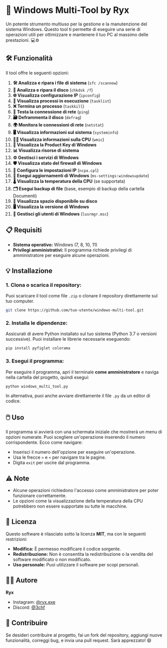 # 🚀 **Windows Multi-Tool by Ryx** 

Un potente strumento multiuso per la gestione e la manutenzione del sistema Windows. Questo tool ti permette di eseguire una serie di operazioni utili per ottimizzare e mantenere il tuo PC al massimo delle prestazioni. 💻⚙️

## 🛠️ **Funzionalità**

Il tool offre le seguenti opzioni:

1. **🛠️ Analizza e ripara i file di sistema** (`sfc /scannow`)
2. **💾 Analizza e ripara il disco** (`chkdsk /f`)
3. **🌐 Visualizza configurazione IP** (`ipconfig`)
4. **🔄 Visualizza processi in esecuzione** (`tasklist`)
5. **❌ Termina un processo** (`taskkill`)
6. **📡 Testa la connessione di rete** (`ping`)
7. **🗃️ Deframmenta il disco** (`defrag`)
8. **🌍 Monitora le connessioni di rete** (`netstat`)
9. **🖥️ Visualizza informazioni sul sistema** (`systeminfo`)
10. **🧑‍💻 Visualizza informazioni sulla CPU** (`wmic`)
11. **🔑 Visualizza la Product Key di Windows**
12. **📊 Visualizza risorse di sistema**
13. **⚙️ Gestisci i servizi di Windows**
14. **🛡️ Visualizza stato del firewall di Windows**
15. **🔧 Configura le impostazioni IP** (`ncpa.cpl`)
16. **🔄 Esegui aggiornamenti di Windows** (`ms-settings:windowsupdate`)
17. **🌡️ Visualizza la temperatura della CPU** (se supportata)
18. **🗂️ Esegui backup di file** (base, esempio di backup della cartella Documenti)
19. **📀 Visualizza spazio disponibile su disco**
20. **🖥️ Visualizza la versione di Windows**
21. **👥 Gestisci gli utenti di Windows** (`lusrmgr.msc`)

## 📋 **Requisiti**

- **Sistema operativo:** Windows (7, 8, 10, 11)
- **Privilegi amministrativi:** Il programma richiede privilegi di amministratore per eseguire alcune operazioni.

## 💡 **Installazione**

### 1. **Clona o scarica il repository:**

Puoi scaricare il tool come file `.zip` o clonare il repository direttamente sul tuo computer.

```bash
git clone https://github.com/tuo-utente/windows-multi-tool.git
```

### 2. **Installa le dipendenze:**

Assicurati di avere Python installato sul tuo sistema (Python 3.7 o versioni successive). Puoi installare le librerie necessarie eseguendo:

```bash
pip install pyfiglet colorama
```

### 3. **Esegui il programma:**

Per eseguire il programma, apri il terminale **come amministratore** e naviga nella cartella del progetto, quindi esegui:

```bash
python windows_multi_tool.py
```

In alternativa, puoi anche avviare direttamente il file `.py` da un editor di codice.

## 🖱️ **Uso**

Il programma si avvierà con una schermata iniziale che mostrerà un menu di opzioni numerate. Puoi scegliere un'operazione inserendo il numero corrispondente. Ecco come navigare:

- Inserisci il numero dell'opzione per eseguire un'operazione.
- Usa le frecce `>` e `<` per navigare tra le pagine.
- Digita `exit` per uscire dal programma.

## ⚠️ **Note**

- Alcune operazioni richiedono l'accesso come amministratore per poter funzionare correttamente.
- Le opzioni come la visualizzazione della temperatura della CPU potrebbero non essere supportate su tutte le macchine.

## 📜 **Licenza**

Questo software è rilasciato sotto la licenza **MIT**, ma con le seguenti restrizioni:

- **Modifica:** È permesso modificare il codice sorgente.
- **Redistribuzione:** Non è consentita la redistribuzione o la vendita del software modificato o non modificato.
- **Uso personale:** Puoi utilizzare il software per scopi personali.

## 🧑‍💻 **Autore**

**Ryx**

- Instagram: [@ryx.exe](https://www.instagram.com/ryx.exe/)
- Discord: [@3chf](https://discord.com/users/3chf)

## 🤝 **Contribuire**

Se desideri contribuire al progetto, fai un fork del repository, aggiungi nuove funzionalità, correggi bug, e invia una pull request. Sarà apprezzato! 😄
